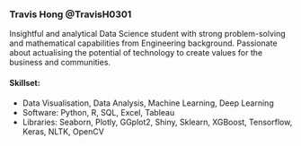 ### Travis Hong @TravisH0301
Insightful and analytical Data Science student with strong problem-solving and mathematical capabilities from Engineering background. Passionate about actualising the potential of technology to create values for the business and communities.

#### Skillset:
- Data Visualisation, Data Analysis, Machine Learning, Deep Learning
- Software: Python, R, SQL, Excel, Tableau
- Libraries: Seaborn, Plotly, GGplot2, Shiny, Sklearn, XGBoost, Tensorflow, Keras, NLTK, OpenCV
